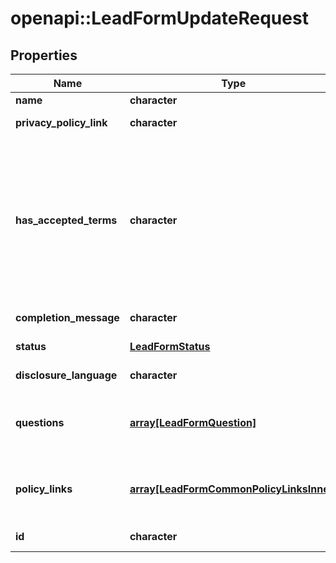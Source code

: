# openapi::LeadFormUpdateRequest


## Properties
Name | Type | Description | Notes
------------ | ------------- | ------------- | -------------
**name** | **character** | Internal name of the lead form. | [optional] 
**privacy_policy_link** | **character** | A link to the advertiser&#39;s privacy policy. This will be included in the lead form&#39;s disclosure language. | [optional] 
**has_accepted_terms** | **character** | Whether the advertiser has accepted Pinterest&#39;s terms of service for creating a lead ad.  By sending us TRUE for this parameter, you agree that (i) you will use any personal information received in compliance with the privacy policy you share with Pinterest, and (ii) you will comply with Pinterest&#39;s &lt;a href&#x3D;\&quot;https://policy.pinterest.com/en/lead-ad-terms\&quot;&gt;Lead Ad Terms&lt;/a&gt;. As a reminder, all advertising on Pinterest is subject to the &lt;a href&#x3D;\&quot;https://business.pinterest.com/en/pinterest-advertising-services-agreement/\&quot;&gt;Pinterest Advertising Services Agreement&lt;/a&gt; or an equivalent agreement as set forth on an IO | [optional] 
**completion_message** | **character** | A message for people who complete the form to let them know what happens next. | [optional] 
**status** | [**LeadFormStatus**](LeadFormStatus.md) |  | [optional] [Enum: ] 
**disclosure_language** | **character** | Additional disclosure language to be included in the lead form. | [optional] 
**questions** | [**array[LeadFormQuestion]**](LeadFormQuestion.md) | List of questions to be displayed on the lead form. | [optional] [Max. items: 10] [Min. items: 0] 
**policy_links** | [**array[LeadFormCommonPolicyLinksInner]**](LeadFormCommon_policy_links_inner.md) | List of additional policy links to be displayed on the lead form. | [optional] [Max. items: 3] [Min. items: 0] 
**id** | **character** | The ID of this lead form to be updated | [Pattern: ^\\d+$] 


